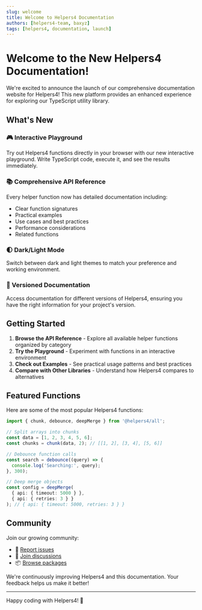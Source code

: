 ```yaml
---
slug: welcome
title: Welcome to Helpers4 Documentation
authors: [helpers4-team, baxyz]
tags: [helpers4, documentation, launch]
---
```


# Welcome to the New Helpers4 Documentation!

We're excited to announce the launch of our comprehensive documentation website for Helpers4! This new platform provides an enhanced experience for exploring our TypeScript utility library.

## What's New

### 🎮 Interactive Playground
Try out Helpers4 functions directly in your browser with our new interactive playground. Write TypeScript code, execute it, and see the results immediately.

### 📚 Comprehensive API Reference
Every helper function now has detailed documentation including:
- Clear function signatures
- Practical examples
- Use cases and best practices
- Performance considerations
- Related functions

### 🌓 Dark/Light Mode
Switch between dark and light themes to match your preference and working environment.

### 📖 Versioned Documentation
Access documentation for different versions of Helpers4, ensuring you have the right information for your project's version.

<!-- truncate -->

## Getting Started

1. **Browse the API Reference** - Explore all available helper functions organized by category
2. **Try the Playground** - Experiment with functions in an interactive environment
3. **Check out Examples** - See practical usage patterns and best practices
4. **Compare with Other Libraries** - Understand how Helpers4 compares to alternatives

## Featured Functions

Here are some of the most popular Helpers4 functions:

```typescript
import { chunk, debounce, deepMerge } from '@helpers4/all';

// Split arrays into chunks
const data = [1, 2, 3, 4, 5, 6];
const chunks = chunk(data, 2); // [[1, 2], [3, 4], [5, 6]]

// Debounce function calls
const search = debounce((query) => {
  console.log('Searching:', query);
}, 300);

// Deep merge objects
const config = deepMerge(
  { api: { timeout: 5000 } },
  { api: { retries: 3 } }
); // { api: { timeout: 5000, retries: 3 } }
```

## Community

Join our growing community:

- 🐛 [Report issues](https://github.com/helpers4/helpers4/issues)
- 💬 [Join discussions](https://github.com/helpers4/helpers4/discussions)
- 📦 [Browse packages](https://www.npmjs.com/org/helpers4)

We're continuously improving Helpers4 and this documentation. Your feedback helps us make it better!

---

Happy coding with Helpers4! 🚀
